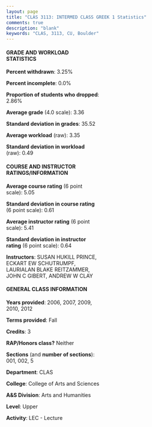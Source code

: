 ```yaml
---
layout: page
title: "CLAS 3113: INTERMED CLASS GREEK 1 Statistics"
comments: true
description: "blank"
keywords: "CLAS, 3113, CU, Boulder"
--- 
```

<head>
<script src="https://ajax.googleapis.com/ajax/libs/jquery/2.1.3/jquery.min.js"></script>
<script src="https://dl.dropboxusercontent.com/s/pc42nxpaw1ea4o9/highcharts.js?dl=0"></script>
<!-- <script src="../assets/js/highcharts.js"></script> -->
<style type="text/css">@font-face {
	font-family: "Bebas Neue";
	src: url(https://www.filehosting.org/file/details/544349/BebasNeue%20Regular.otf) format("opentype");
	}
	h1.Bebas { 
		font-family: "Bebas Neue", Verdana, Tahoma;
	}
</style>
</head>
<body>
	<div id="container" style="float: right; width: 45%; height: 88%; margin-left: 2.5%; margin-right: 2.5%;"></div>
	<script language="JavaScript">
		$(document).ready(function() {
		var chart = {type: 'column'};
		var title = {text: 'Grade Distribution'};
		var xAxis = {categories: ['A','B','C','D','F'],crosshair: true};
		var yAxis = {min: 0,title: {text: 'Percentage'}};
		var tooltip = {headerFormat: '<center><b><span style="font-size:20px">{point.key}</span></b></center>',
		               pointFormat: '<td style="padding:0"><b>{point.y:.1f}%</b></td>',
		               footerFormat: '</table>',shared: true,useHTML: true};
		var plotOptions = {column: {pointPadding: 0.0,borderWidth: 0}};  
		var credits = {enabled: false};var series= [{name: 'Percent',data: [56.06,34.85,7.58,0.0,1.52,]}];
		var json = {};
		json.chart = chart;
		json.title = title;
		json.tooltip = tooltip;
		json.xAxis = xAxis;
		json.yAxis = yAxis;  
		json.series = series;
		json.plotOptions = plotOptions;  
		json.credits = credits;
		$('#container').highcharts(json);
	});
	</script>
</body>
			   
#### GRADE AND WORKLOAD STATISTICS

**Percent withdrawn**: 3.25%

**Percent incomplete**: 0.0%

**Proportion of students who dropped**: 2.86%

**Average grade** (4.0 scale): 3.36

**Standard deviation in grades**: 35.52

**Average workload** (raw): 3.35

**Standard deviation in workload** (raw): 0.49

#### COURSE AND INSTRUCTOR RATINGS/INFORMATION

**Average course rating** (6 point scale): 5.05

**Standard deviation in course rating** (6 point scale): 0.61

**Average instructor rating** (6 point scale): 5.41

**Standard deviation in instructor rating** (6 point scale): 0.64

**Instructors**: SUSAN HUKILL PRINCE, ECKART EW SCHUTRUMPF, LAURIALAN BLAKE REITZAMMER, JOHN C GIBERT, ANDREW W CLAY

#### GENERAL CLASS INFORMATION

**Years provided**: 2006, 2007, 2009, 2010, 2012

**Terms provided**: Fall

**Credits**: 3

**RAP/Honors class?** Neither

**Sections** (and **number of sections**): 001, 002, 5

**Department**: CLAS

**College**: College of Arts and Sciences

**A&S Division**: Arts and Humanities

**Level**: Upper

**Activity**: LEC - Lecture